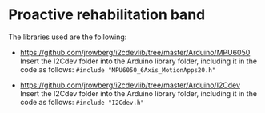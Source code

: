 # Proactive rehabilitation band

The libraries used are the following:
- https://github.com/jrowberg/i2cdevlib/tree/master/Arduino/MPU6050<br/>Insert the I2Cdev folder into the Arduino library folder, including it in the code as follows: `#include "MPU6050_6Axis_MotionApps20.h"`

- https://github.com/jrowberg/i2cdevlib/tree/master/Arduino/I2Cdev<br/>Insert the I2Cdev folder into the Arduino library folder, including it in the code as follows: `#include "I2Cdev.h"` 
